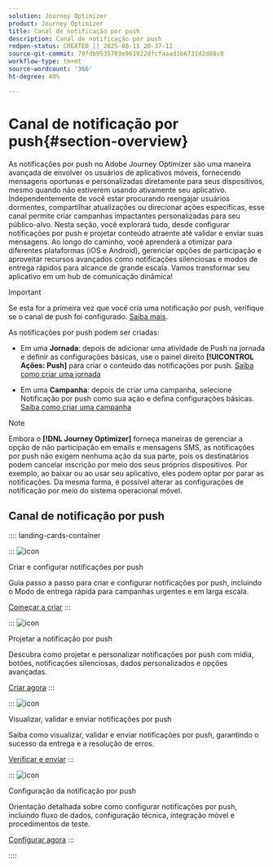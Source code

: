```yaml
---
solution: Journey Optimizer
product: Journey Optimizer
title: Canal de notificação por push
description: Canal de notificação por push
redpen-status: CREATED_||_2025-08-11_20-37-12
source-git-commit: 79fdb9535703e961922dfcfaaad1b6731d2d88c0
workflow-type: tm+mt
source-wordcount: '366'
ht-degree: 40%

---
```



# Canal de notificação por push{#section-overview}

As notificações por push no Adobe Journey Optimizer são uma maneira avançada de envolver os usuários de aplicativos móveis, fornecendo mensagens oportunas e personalizadas diretamente para seus dispositivos, mesmo quando não estiverem usando ativamente seu aplicativo. Independentemente de você estar procurando reengajar usuários dormentes, compartilhar atualizações ou direcionar ações específicas, esse canal permite criar campanhas impactantes personalizadas para seu público-alvo. Nesta seção, você explorará tudo, desde configurar notificações por push e projetar conteúdo atraente até validar e enviar suas mensagens. Ao longo do caminho, você aprenderá a otimizar para diferentes plataformas (iOS e Android), gerenciar opções de participação e aproveitar recursos avançados como notificações silenciosas e modos de entrega rápidos para alcance de grande escala. Vamos transformar seu aplicativo em um hub de comunicação dinâmica!

>[!IMPORTANT]
>
>Se esta for a primeira vez que você cria uma notificação por push, verifique se o canal de push foi configurado. [Saiba mais](../using/push/push-configuration.md).


As notificações por push podem ser criadas:

* Em uma **Jornada**: depois de adicionar uma atividade de Push na jornada e definir as configurações básicas, use o painel direito **[!UICONTROL Ações: Push]** para criar o conteúdo das notificações por push. [Saiba como criar uma jornada](../using/building-journeys/journey-gs.md)

* Em uma **Campanha**: depois de criar uma campanha, selecione Notificação por push como sua ação e defina configurações básicas. [Saiba como criar uma campanha](../using/campaigns/create-campaign.md#configure)


>[!NOTE]
>
>Embora o **[!DNL Journey Optimizer]** forneça maneiras de gerenciar a opção de não participação em emails e mensagens SMS, as notificações por push não exigem nenhuma ação da sua parte, pois os destinatários podem cancelar inscrição por meio dos seus próprios dispositivos. Por exemplo, ao baixar ou ao usar seu aplicativo, eles podem optar por parar as notificações. Da mesma forma, é possível alterar as configurações de notificação por meio do sistema operacional móvel.


## Canal de notificação por push

:::: landing-cards-container

:::
![icon](https://cdn.experienceleague.adobe.com/icons/circle-play.svg?lang=pt-BR)

Criar e configurar notificações por push

Guia passo a passo para criar e configurar notificações por push, incluindo o Modo de entrega rápida para campanhas urgentes e em larga escala.

[Começar a criar](../using/push/create-push.md)
:::

:::
![icon](https://cdn.experienceleague.adobe.com/icons/puzzle-piece.svg?lang=pt-BR)

Projetar a notificação por push

Descubra como projetar e personalizar notificações por push com mídia, botões, notificações silenciosas, dados personalizados e opções avançadas.

[Criar agora](../using/push/design-push.md)
:::

:::
![icon](https://cdn.experienceleague.adobe.com/icons/list-check.svg?lang=pt-BR)

Visualizar, validar e enviar notificações por push

Saiba como visualizar, validar e enviar notificações por push, garantindo o sucesso da entrega e a resolução de erros.

[Verificar e enviar](../using/push/send-push.md)
:::

:::
![icon](https://cdn.experienceleague.adobe.com/icons/gear.svg?lang=pt-BR)

Configuração da notificação por push

Orientação detalhada sobre como configurar notificações por push, incluindo fluxo de dados, configuração técnica, integração móvel e procedimentos de teste.

[Configurar agora](../using/push/push-configuration.md)
:::

::::
